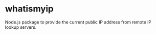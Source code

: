 # whatismyip

Node.js package to provide the current public IP address from remote IP lookup servers.
